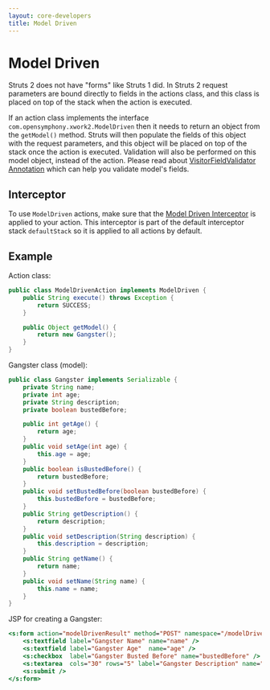```yaml
---
layout: core-developers
title: Model Driven
---
```


# Model Driven

Struts 2 does not have "forms" like Struts 1 did\. In Struts 2 request parameters are bound directly to fields in the actions class, and this class is placed on top of the stack when the action is executed\.

If an action class implements the interface `com.opensymphony.xwork2.ModelDriven` then it needs to return an object from the `getModel()` method\. Struts will then populate the fields of this object with the request parameters, and this object will be placed on top of the stack once the action is executed\. Validation will also be performed on this model object, instead of the action\. Please read about [VisitorFieldValidator Annotation](visitor-field-validator-annotation.html) which can help you validate model's fields\.

## Interceptor

To use `ModelDriven` actions, make sure that the [Model Driven Interceptor](model-driven-interceptor.html) is applied to your action\. This interceptor is part of the default interceptor stack `defaultStack` so it is applied to all actions by default\.

## Example

Action class:


```java
public class ModelDrivenAction implements ModelDriven { 
    public String execute() throws Exception {
        return SUCCESS;
    }

    public Object getModel() {
        return new Gangster();
    }
}

```

Gangster class (model):


```java
public class Gangster implements Serializable {
    private String name;
    private int age;
    private String description;
    private boolean bustedBefore;

    public int getAge() {
        return age;
    }
    public void setAge(int age) {
        this.age = age;
    }
    public boolean isBustedBefore() {
        return bustedBefore;
    }
    public void setBustedBefore(boolean bustedBefore) {
        this.bustedBefore = bustedBefore;
    }
    public String getDescription() {
        return description;
    }
    public void setDescription(String description) {
        this.description = description;
    }
    public String getName() {
        return name;
    }
    public void setName(String name) {
        this.name = name;
    }
}

```

JSP for creating a Gangster:


```jsp
<s:form action="modelDrivenResult" method="POST" namespace="/modelDriven">   
    <s:textfield label="Gangster Name" name="name" />
    <s:textfield label="Gangster Age"  name="age" />
    <s:checkbox  label="Gangster Busted Before" name="bustedBefore" />
    <s:textarea  cols="30" rows="5" label="Gangster Description" name="description" />           
    <s:submit />
</s:form>

```
